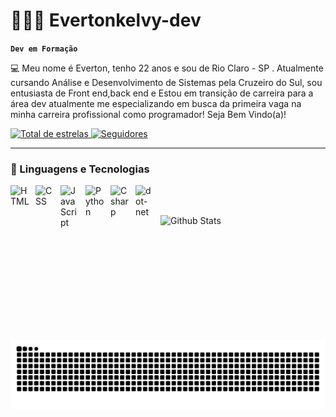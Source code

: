 # 👨🏽‍💻 Evertonkelvy-dev


**`Dev em Formação`**

💻 Meu nome é Everton, tenho 22 anos e sou de Rio Claro - SP . Atualmente cursando Análise e Desenvolvimento de Sistemas pela Cruzeiro do Sul, sou entusiasta de Front end,back end e Estou em transição de carreira para a área dev atualmente me especializando em busca da primeira vaga na minha carreira profissional como programador! Seja Bem Vindo(a)!
  
<a href="https://github.com/Evertonkelvy-dev?tab=repositories&sort=stargazers">
        <img 
            alt="Total de estrelas" 
            title="Total de estrelas GitHub" 
            src="https://custom-icon-badges.demolab.com/github/stars/Evertonkelvy-dev?color=55960c&style=for-the-badge&labelColor=488207&logo=star&label=estrelas"
        />
    </a>
    <a href="https://github.com/EvertonKelvy-dev?tab=following">
        <img 
            alt="Seguidores" 
            title="Me siga no GitHub" 
            src="https://custom-icon-badges.demolab.com/github/followers/Evertonkelvy-dev?color=236ad3&labelColor=1155ba&style=for-the-badge&logo=github&label=Seguidores&logoColor=white"
        />
    </a>
</p>

---

### 🤖 Linguagens e Tecnologias
<img 
    align="left" 
    alt="HTML"
    title="HTML" 
    width="30px" 
    style="padding-right: 10px;" 
    src="https://cdn.jsdelivr.net/gh/devicons/devicon@latest/icons/html5/html5-original.svg" 
/>
<img 
    align="left" 
    alt="CSS" 
    title="CSS"
    width="30px" 
    style="padding-right: 10px;" 
    src="https://cdn.jsdelivr.net/gh/devicons/devicon@latest/icons/css3/css3-original.svg" 
/>
<img 
    align="left" 
    alt="JavaScript" 
    title="JavaScript"
    width="30px" 
    style="padding-right: 10px;" 
    src="https://cdn.jsdelivr.net/gh/devicons/devicon@latest/icons/javascript/javascript-original.svg" 
/>
<img 
    align="left" 
    alt="Python" 
    title="Python"
    width="30px" 
    style="padding-right: 10px;" 
    src="https://cdn.jsdelivr.net/gh/devicons/devicon@latest/icons/python/python-original.svg" 
/>
<img 
    align="left" 
    alt="Csharp" 
    title="Csharp"
    width="30px" 
    style="padding-right: 10px;" 
    src=https://cdn.jsdelivr.net/gh/devicons/devicon@latest/icons/csharp/csharp-original.svg
/>
<img 
    align="left" 
    alt="dot-net" 
    title="dot-net"
    width="30px" 
    style="padding-right: 10px;" 
    src=https://cdn.jsdelivr.net/gh/devicons/devicon@latest/icons/dot-net/dot-net-plain.svg
/>

<br>
<br>


<img 
    align="left" 
    alt="Github Stats" 
    height="200" 
    style="padding-right: 10px;" 
    src="https://github-readme-stats.vercel.app/api/top-langs/?username=EvertonKelvy-dev&theme=tokyonight&layout=compact&custom_title=Tecnologias&langs_count=6"
/>


<picture align="center">
  <source media="(prefers-color-scheme: dark)" srcset="https://raw.githubusercontent.com/EvertonKelvy-dev/EvertonKelvy-dev/output/github-contribution-grid-snake-dark.svg">
  <source media="(prefers-color-scheme: light)" srcset="https://raw.githubusercontent.com/EvertonKelvy-dev/EvertonKelvy-dev/output/github-contribution-grid-snake-dark.svg">
  <img align="center" alt="github contribution grid snake animation" src="https://raw.githubusercontent.com/EvertonKelvy-dev/EvertonKelvy-dev/output/github-contribution-grid-snake.svg">
</picture>






